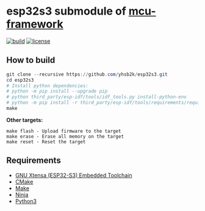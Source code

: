 # esp32s3 submodule of [mcu-framework](https://github.com/yhsb2k/mcu-framework)

[![build](https://github.com/yhsb2k/esp32s3/workflows/build/badge.svg)](https://github.com/yhsb2k/esp32s3/actions?workflow=build)
[![license](https://img.shields.io/github/license/yhsb2k/esp32s3?color=blue)](https://github.com/yhsb2k/esp32s3/blob/master/LICENSE)

## How to build
```powershell
git clone --recursive https://github.com/yhsb2k/esp32s3.git
cd esp32s3
# Install python dependencies:
# python -m pip install --upgrade pip
# python third_party/esp-idf/tools/idf_tools.py install-python-env
# python -m pip install -r third_party/esp-idf/tools/requirements/requirements.core.txt
make
```
**Other targets:**
```
make flash - Upload firmware to the target
make erase - Erase all memory on the target
make reset - Reset the target
```

## Requirements
* [GNU Xtensa (ESP32-S3) Embedded Toolchain](https://docs.espressif.com/projects/esp-idf/en/latest/esp32/api-guides/tools/idf-tools.html#xtensa-esp32s3-elf)
* [CMake](https://cmake.org/download)
* [Make](https://winlibs.com)
* [Ninja](https://ninja-build.org)
* [Python3](https://www.python.org/downloads)
